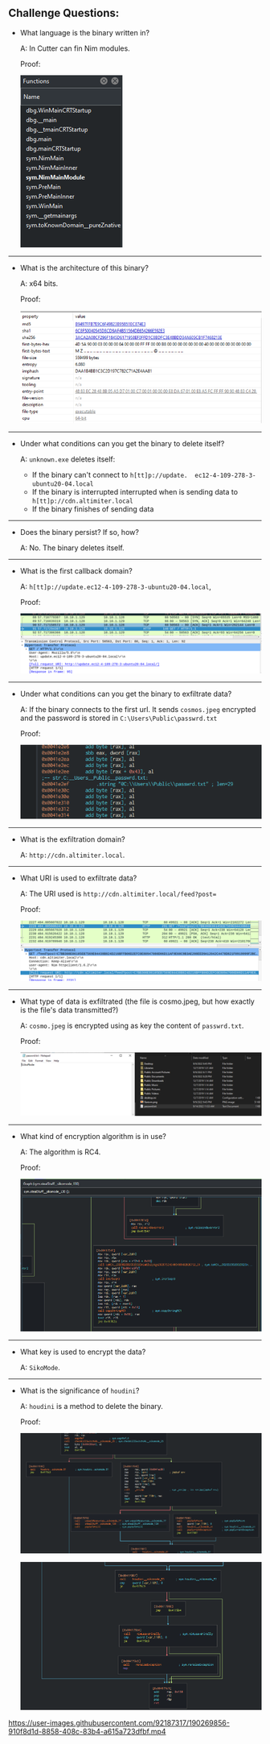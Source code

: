 ## Challenge Questions:

- What language is the binary written in?

    A: In Cutter can fin Nim modules.

    Proof:

    ![nim](./img/language.png)

---

- What is the architecture of this binary?

    A: x64 bits.

    Proof:

    ![x64bits](./img/arc.png)

---

- Under what conditions can you get the binary to delete itself?

    A: `unknown.exe` deletes itself:
    - If the binary can't connect to `h[tt]p://update.  ec12-4-109-278-3-ubuntu20-04.local`
    - If the binary is interrupted interrupted when is sending data to `h[tt]p://cdn.altimiter.local`
    - If the binary finishes of sending data 


---

- Does the binary persist? If so, how?

    A: No. The binary deletes itself.

---

- What is the first callback domain?

    A: `h[tt]p://update.ec12-4-109-278-3-ubuntu20-04.local`, 

    Proof:

    ![first_callback](./img/first_callback.png)

---

- Under what conditions can you get the binary to exfiltrate data?

    A: If the binary connects to the first url. It sends `cosmos.jpeg` encrypted and the password is stored in `C:\Users\Public\passwrd.txt`

    Proof:

    ![key](./img/route.png)

---

- What is the exfiltration domain?

    A: `http://cdn.altimiter.local`.


---

- What URI is used to exfiltrate data?

    A: The URI used is `http://cdn.altimiter.local/feed?post=`

    Proof:

    ![http](./img/http.png)

---

- What type of data is exfiltrated (the file is cosmo.jpeg, but how exactly is the file's data transmitted?)

    A: `cosmo.jpeg` is encrypted using as key the content of `passwrd.txt`. 

    Proof: 

    ![password](./img/password_route.png)

---

- What kind of encryption algorithm is in use?

    A: The algorithm is RC4. 

    Proof:
    
    ![rc4](./img/rc4.png)

---

- What key is used to encrypt the data?

    A: `SikoMode`.

---
- What is the significance of `houdini`?

    A: `houdini` is a method to delete the binary.

    Proof:

    ![houdini](./img/houdini1.png)

    ![houdini](./img/houodini2.png)

https://user-images.githubusercontent.com/92187317/190269856-910f8d1d-8858-408c-83b4-a615a723dfbf.mp4


   
   

